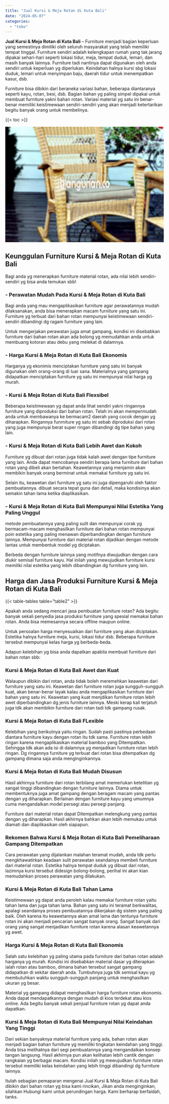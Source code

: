```yaml
---
title: "Jual Kursi & Meja Rotan di Kuta Bali"
date: "2024-05-07"
categories: 
  - "toko"
---
```


**Jual Kursi & Meja Rotan di Kuta Bali** – Furniture menjadi bagian keperluan yang semestinya dimiliki oleh seluruh masyarakat yang telah memiliki tempat tinggal. Furniture sendiri adalah kelengkapan rumah yang tak jarang dipakai sehari-hari seperti lokasi tidur, meja, tempat duduk, lemari, dan masih banyak lainnya. Furniture tadi nantinya dapat digunakan oleh anda sendiri untuk keperluan yg diperlukan. Keindahan halnya kursi sbg lokasi duduk, lemari untuk menyimpan baju, daerah tidur untuk menempatkan kasur, dsb.

Furniture bisa dibikin dari beraneka variasi bahan, beberapa diantaranya seperti kayu, rotan, besi, dsb. Bagian bahan yg paling simpel dipakai untuk membuat furniture yakni bahan rotan. Variasi material yg satu ini benar-benar memiliki keistimewaan sendiri-sendiri yang akan menjadi ketertarikan begitu banyak orang untuk membelinya.

{{< toc >}}

![Jual Kursi & Meja Rotan di Kuta Bali](/images/kursi-meja-rotan-murah20.png)

## Keunggulan Furniture Kursi & Meja Rotan di Kuta Bali

Bagi anda yg menerapkan furniture material rotan, ada nilai lebih sendiri-sendiri yg bisa anda temukan sbb!

### \- Perawatan Mudah Pada Kursi & Meja Rotan di Kuta Bali

Bagi anda yang mau mengaplikasikan furniture agar perawatannya mudah dilaksanakan, anda bisa menerapkan macam furniture yang satu ini. Furniture yg terbuat dari bahan rotan mempunyai keistimewaan sendiri-sendiri dibandingi dg ragam furniture yang lain.

Untuk mengerjakan perawatan juga amat gampang, kondisi ini disebabkan furniture dari bahan rotan akan ada bolong yg memudahkan anda untuk membuang kotoran atau debu yang melekat di dalamnya.

### \- Harga Kursi & Meja Rotan di Kuta Bali Ekonomis

Harganya yg ekonimis menciptakan furniture yang satu ini banyak digunakan oleh orang-orang di luar sana. Materialnya yang gampang didapatkan menciptakan furniture yg satu ini mempunyai nilai harga yg murah.

### \- Kursi & Meja Rotan di Kuta Bali Flexsibel

Beberapa keistimewaan yg dapat anda lihat sendiri yakni ringannya furniture yang diproduksi dari bahan rotan. Telah ini akan mempermudah anda untuk membawanya ke bermacam2 daerah yang cocok dengan yg diharapkan. Ringannya funrniture yg satu ini sebab diproduksi dari rotan yang juga mempunyai berat super ringan dibandingi dg tipe bahan yang lain.

### \- Kursi & Meja Rotan di Kuta Bali Lebih Awet dan Kokoh

Furniture yg dibuat dari rotan juga tidak kalah awet dengan tipe furniture yang lain. Anda dapat mencobanya sendiri berapa lama furniture dari bahan rotan yang dibeli akan bertahan. Keawetannya yang menjamin akan membikin banyak orang berminat untuk memakai furniture yg satu ini.

Selain itu, keawetan dari furniture yg satu ini juga dipengaruhi oleh faktor pembuatannya. dibuat secara tepat guna dan detail, maka kondisinya akan semakin tahan lama ketika diaplikasikan.

### \- Kursi & Meja Rotan di Kuta Bali Mempunyai Nilai Estetika Yang Paling Unggul

metode pembuatannya yang paling sulit dan mempunyai corak yg bermacam-macam menghasilkan furniture dari bahan rotan mempunyai poin estetika yang paling menawan diperbandingkan dengan furniture lainnya. Mempunyai furniture dari material rotan dijadikan dengan metode lantas untuk membentuk model yg diciptakan.

Berbeda dengan furniture lainnya yang motifnya diwujudkan dengan cara diukir semisal furniture kayu. Hal inilah yang mewujudkan furniture kursi memiliki nilai estetika yang lebih dibandingkan dg furniture yang lain.

## Harga dan Jasa Produksi Furniture Kursi & Meja Rotan di Kuta Bali

{{< table-tables table="table2" >}}

Apakah anda sedang mencari jasa pembuatan furniture rotan? Ada begitu banyak sekali penyedia jasa produksi furniture yang spesial memakai bahan rotan. Anda bisa memesannya secara offline maupun online.

Untuk persoalan harga menyesuaikan dari furniture yang akan diciptakan. Estetika halnya furniture meja, kursi, lokasi tidur dsb. Beberapa furniture tersebut mempunyai kelas harga yg berbeda-beda.

Adapun kelebihan yg bisa anda dapatkan apabila membuat furniture dari bahan rotan sbb:

### Kursi & Meja Rotan di Kuta Bali Awet dan Kuat

Walaupun dibikin dari rotan, anda tidak boleh meremehkan keawetan dari furniture yang satu ini. Keawetan dari furniture rotan juga sungguh-sungguh kuat, akan benar-benar layak kalau anda mengaplikasikan furniture dari bahan yang satu ini. Keawetan yang kuat menjdikan furniture rotan lebih awet diperbandingkan dg jenis furniture lainnya. Meski kerap kali terjatuh juga tdk akan membikin furniture dari rotan tadi tdk gampang rusak.

### Kursi & Meja Rotan di Kuta Bali FLexible

Kelebihan yang berikutnya yaitu ringan. Sudah pasti pastinya perbedaan diantara furniture kayu dengan rotan itu tdk sama. Furniture rotan lebih ringan karena mengaplikasikan material bamboo yang Ditempatkan. Sehingga tdk akan ada isi di dalamnya yg menjadikan furniture rotan lebih ringan. Dg ringannya furniture yg terbuat dari rotan bisa ditempatkan dg gampang dimana saja anda menginginkannya.

### Kursi & Meja Rotan di Kuta Bali Mudah Disusun

Hasil akhirnya furniture dari rotan terbilang amat memerlukan ketelitian yg sangat tinggi dibandingkan dengan furniture lainnya. Diama untuk membentuknya juga amat gampang dengan beragam macam yang pantas dengan yg diharapkan. Berlainan dengan furniture kayu yang umumnya cuma mengandalkan model persegi atau persegi panjang.

Furniture dari material rotan dapat Ditempatkan melengkung yang pantas dengan yg diharapkan. Hasil akhirnya bahkan akan lebih memukau untuk diamati dan diaplikasikan oleh siapapun.

### Rekomen Bahwa Kursi & Meja Rotan di Kuta Bali Pemeliharaan Gampang Ditempatkan

Cara perawatan yang dijalankan malahan teramat mudah, anda tdk perlu mengkhawatirkan keadaan sulit perawatan seandainya membeli furniture dari material rotan. Estetika halnya tempat duduk yg dibuat dari rotan, lazimnya kursi tersebut didesign bolong-bolong, perihal ini akan kian memudahkan proses perawatan yang dilakukan.

### Kursi & Meja Rotan di Kuta Bali Tahan Lama

Keistimewaan yg dapat anda peroleh kalau memakai furniture rotan yaitu tahan lama dan juga tahan lama. Bahan yang satu ini teramat berkwalitas, apalagi seandainya proses pembuatannya dikerjakan dg sistem yang paling baik. Oleh karena itu keawetannya akan amat lama dan tentunya furniture rotan ini akan menjadi pencarian sangat banyak orang. Sangat banyak dari orang yang sangat menjadikan furniture rotan karena alasan keawetannya yg awet.

### Harga Kursi & Meja Rotan di Kuta Bali Ekonomis

Salah satu kelebihan yg paling utama pada furniture dari bahan rotan adalah harganya yg murah. Kondisi ini disebabkan material dasar yg diterapkan ialah rotan atau bamboo, dimana bahan tersebut sangat gampang didapatkan di sekitar daerah anda. Tumbuhnya juga tdk semisal kayu yg membutuhkan waktu sungguh-sungguh panjang untuk menghasilkan ukuran yg besar.

Material yg gampang didapat menghasilkan harga furniture rotan ekonomis. Anda dapat mendapatkannya dengan mudah di kios terdekat atau kios online. Ada begitu banyak sekali penjual furniture rotan yg dapat anda dapatkan.

### Kursi & Meja Rotan di Kuta Bali Mempunyai Nilai Keindahan Yang Tinggi

Dari sekian banyaknya material furniture yang ada, bahan rotan akan menjadi bagian bahan furniture yg memiliki tingkatan keindahan yang tinggi. Anda bisa melihatnya dari segi pembuatannya yang mengandalkan konsep tangan langsung. Hasil akhirnya pun akan kelihatan lebih cantik dengan rangkaian yg berbagai macam. Kondisi inilah yg mewujudkan furniture rotan tersebut memiliki kelas keindahan yang lebih tinggi dibandingi dg furniture lainnya.

Itulah sebagian pemaparan mengenai Jual Kursi & Meja Rotan di Kuta Bali dibikin dari bahan rotan yg bisa kami rincikan, Jikan anda menginginkan, silahkan Hubungi kami untuk perundingan harga. Kami berharap berfaidah, tanks.
